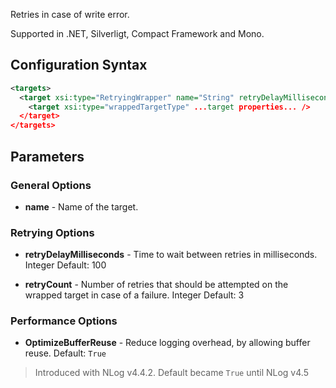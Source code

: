 Retries in case of write error. 

Supported in .NET, Silverligt, Compact Framework and Mono.

## Configuration Syntax
```xml
<targets>
  <target xsi:type="RetryingWrapper" name="String" retryDelayMilliseconds="Integer" retryCount="Integer">
    <target xsi:type="wrappedTargetType" ...target properties... />
  </target>
</targets>
```

## Parameters
### General Options
* **name** - Name of the target.

### Retrying Options
* **retryDelayMilliseconds** - Time to wait between retries in milliseconds. Integer Default: 100

* **retryCount** - Number of retries that should be attempted on the wrapped target in case of a failure. Integer Default: 3

### Performance Options
* **OptimizeBufferReuse** - Reduce logging overhead, by allowing buffer reuse. Default: `True`
 > Introduced with NLog v4.4.2. Default became `True` until NLog v4.5